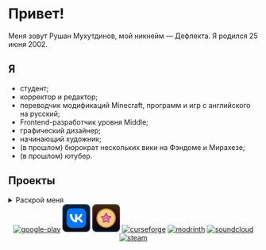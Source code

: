 # Привет!

Меня зовут Рушан Мухутдинов, мой никнейм — Дефлекта. Я родился 25 июня 2002.

## Я

* студент;
* корректор и редактор;
* переводчик модификаций Minecraft, программ и игр с английского на русский;
* Frontend-разработчик уровня Middle;
* графический дизайнер;
* начинающий художник;
* (в прошлом) бюрократ нескольких вики на Фэндоме и Мирахезе;
* (в прошлом) ютубер.

## Проекты

<details>
	<summary>Раскрой меня</summary>
<br>

Вот некоторые из проектов, над которыми я работал:
* [Русский перевод модификаций Minecraft](https://github.com/RushanM/Minecraft-Mods-Russian-Translation) — проект по переводу, которым я занимаюсь с 2020 ради улучшения ситуации с переводом модификаций (модов, сборок модов, наборов шейдеров и так далее) Minecraft на русский;
* [Форк Фелинофикации](https://modrinth.com/resourcepack/felineification-fork) — изменённая мной версия набора ресурсов для Minecraft [Felineification 16x](https://modrinth.com/resourcepack/felineification-16x), добавляющая поддержку модов;
* [Android-версии игр серии The Return to Freddy's](https://gamejolt.com/games/trtfandroid/131061) — официальные Android-версии игр [The Return to Freddy's](https://the-return-to-freddy-s.fandom.com/ru/wiki/The_Return_to_Freddy%27s_(%D1%81%D0%B5%D1%80%D0%B8%D1%8F_%D0%B8%D0%B3%D1%80)) от [BFPFilms424](https://the-return-to-freddy-s.fandom.com/ru/wiki/%D0%90%D0%BB%D1%8C%D1%81%D1%82%D1%80%D1%91%D0%BC,_%D0%A2%D0%B0%D0%B9%D0%BB%D0%B5%D1%80), над портированием которых мне довелось поработать ещё в 2015;
* [Русский язык для Clickteam Fusion 2.5](https://github.com/RushanM/Clickteam-Fusion-2.5-Russian-Language/) — русский язык для игрового движка Clickteam Fusion 2.5, разрабатываемый совместно с [@GKProduction](https://github.com/GKProduction);
* [Пять ночей с Барсиком](https://github.com/RushanM/Five-Nights-with-Barsik) — хоррор-игра (и серия игр) про кровожадных кошек и игрушек, вдохновлённая Five Nights at Freddy's;
* [Порхающий Виго](https://play.google.com/store/apps/details?id=com.superkotyacatgames.flappyvigo) — фанатская игра по [Vigo's Adventure: Insanity](https://gamejolt.com/games/vigoparoxysm/87792), совмещающая её элементы с Flappy Bird в своём индивидуальном стиле и особенностями;
* [Классное приключение Глеба!](https://gamejolt.com/games/gca/179455) — игра про чудное приключение [@GKProduction](https://github.com/GKProduction).

</details>
<div align="center">
    <a href="https://play.google.com/store/apps/dev?id=7602733918009439849"><img alt="google-play" height="56" src="https://cdn.jsdelivr.net/npm/@intergrav/devins-badges@2/assets/minimal/available/google-play_vector.svg"></a>
    <a href="https://vk.com/deflecta"><img alt="vk" height="56" src="vk.svg"></a> <a href="https://vk.com/deflcomm"><img alt="vk-donut" height="56" src="vkd.svg"></a>
    <a href="https://www.curseforge.com/members/rushan4444"><img alt="curseforge" height="56" src="https://cdn.jsdelivr.net/npm/@intergrav/devins-badges@2/assets/minimal/available/curseforge_vector.svg"></a>
    <a href="https://modrinth.com/user/Deflecta"><img alt="modrinth" height="56" src="https://cdn.jsdelivr.net/npm/@intergrav/devins-badges@2/assets/minimal/available/modrinth_vector.svg"></a>
    <a href="https://soundcloud.com/deflecta"><img alt="soundcloud" height="56" src="https://cdn.jsdelivr.net/npm/@intergrav/devins-badges@2/assets/minimal/available/soundcloud_vector.svg"></a>
    <a href="https://steamcommunity.com/id/rushanm"><img alt="steam" height="56" src="https://cdn.jsdelivr.net/npm/@intergrav/devins-badges@2/assets/minimal/available/steam_vector.svg"></a>
</div>
